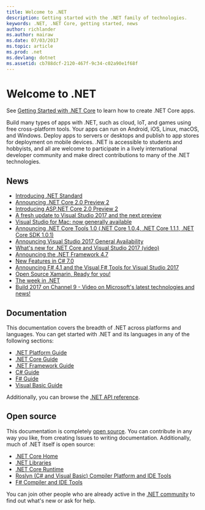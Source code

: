 ```yaml
---
title: Welcome to .NET
description: Getting started with the .NET family of technologies.
keywords: .NET, .NET Core, getting started, news
author: richlander
ms.author: mairaw
ms.date: 07/03/2017
ms.topic: article
ms.prod: .net
ms.devlang: dotnet
ms.assetid: cb788dcf-2120-467f-9c34-c02a90e1f68f
---
```


# Welcome to .NET

See [Getting Started with .NET Core](core/get-started.md) to learn how to create .NET Core apps.

Build many types of apps with .NET, such as cloud, IoT, and games using free cross-platform tools. Your apps can run on Android, iOS, Linux, macOS, and Windows. Deploy apps to servers or desktops and publish to app stores for deployment on mobile devices. .NET is accessible to students and hobbyists, and all are welcome to participate in a lively international developer community and make direct contributions to many of the .NET technologies.

## News

- [Introducing .NET Standard](https://blogs.msdn.microsoft.com/dotnet/2016/09/26/introducing-net-standard/)
- [Announcing .NET Core 2.0 Preview 2](https://blogs.msdn.microsoft.com/dotnet/2017/06/28/announcing-net-core-2-0-preview-2/)
- [Introducing ASP.NET Core 2.0 Preview 2](https://blogs.msdn.microsoft.com/webdev/2017/06/28/introducing-asp-net-core-2-0-preview-2/)
- [A fresh update to Visual Studio 2017 and the next preview](https://blogs.msdn.microsoft.com/visualstudio/2017/05/10/update-to-visual-studio-2017-and-next-preview/)
- [Visual Studio for Mac: now generally available](https://blogs.msdn.microsoft.com/visualstudio/2017/05/10/visual-studio-for-mac-now-generally-available/)
- [Announcing .NET Core Tools 1.0 (.NET Core 1.0.4, .NET Core 1.1.1, .NET Core SDK 1.0.1)](https://blogs.msdn.microsoft.com/dotnet/2017/03/07/announcing-net-core-tools-1-0/)
- [Announcing Visual Studio 2017 General Availability](https://blogs.msdn.microsoft.com/visualstudio/2017/03/07/announcing-visual-studio-2017-general-availability-and-more/)
- [What's new for .NET Core and Visual Studio 2017 (video)](https://channel9.msdn.com/events/Visual-Studio/Visual-Studio-2017-Launch/T108)
- [Announcing the .NET Framework 4.7](https://blogs.msdn.microsoft.com/dotnet/2017/04/05/announcing-the-net-framework-4-7/)
- [New Features in C# 7.0](https://blogs.msdn.microsoft.com/dotnet/2017/03/09/new-features-in-c-7-0/)
- [Announcing F# 4.1 and the Visual F# Tools for Visual Studio 2017](https://blogs.msdn.microsoft.com/dotnet/2017/03/07/announcing-f-4-1-and-the-visual-f-tools-for-visual-studio-2017-2/)
- [Open Source Xamarin, Ready for you!](https://blog.xamarin.com/live-from-evolve-open-source-xamarin-ready-for-you/)
- [The week in .NET](https://blogs.msdn.microsoft.com/dotnet/tag/week-in-net/)
- [Build 2017 on Channel 9 - Video on Microsoft's latest technologies and news!](https://channel9.msdn.com/?wt.mc_id=build_hp#programGuide)

## Documentation

This documentation covers the breadth of .NET across platforms and languages.  You can get started with .NET and its languages in any of the following sections:

- [.NET Platform Guide](standard/index.md)
- [.NET Core Guide](core/index.md)
- [.NET Framework Guide](framework/index.md)
- [C# Guide](csharp/index.md)
- [F# Guide](fsharp/index.md)
- [Visual Basic Guide](visual-basic/index.md)

Additionally, you can browse the [.NET API reference](/dotnet/api).

## Open source

This documentation is completely [open source](https://github.com/dotnet/docs).  You can contribute in any way you like, from creating Issues to writing documentation.  Additionally, much of .NET itself is open source:

- [.NET Core Home](https://github.com/dotnet/core)
- [.NET Libraries](https://github.com/dotnet/corefx)
- [.NET Core Runtime](https://github.com/dotnet/coreclr)
- [Roslyn (C# and Visual Basic) Compiler Platform and IDE Tools](https://github.com/dotnet/roslyn)
- [F# Compiler and IDE Tools](https://github.com/microsoft/visualfsharp)

You can join other people who are already active in the [.NET community](https://www.microsoft.com/net/community) to find out what's new or ask for help.
